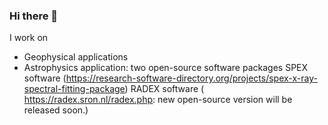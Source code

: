 ### Hi there 👋
I work on
- Geophysical applications
- Astrophysics application: two open-source software packages
  SPEX software (https://research-software-directory.org/projects/spex-x-ray-spectral-fitting-package)
  RADEX software ( https://radex.sron.nl/radex.php: new open-source version will be released soon.)
<!--
**driyanti/driyanti** is a ✨ _special_ ✨ repository because its `README.md` (this file) appears on your GitHub profile.

Here are some ideas to get you started:

- 🔭 I’m currently working on ...
- 🌱 I’m currently learning ...
- 👯 I’m looking to collaborate on ...
- 🤔 I’m looking for help with ...
- 💬 Ask me about ...
- 📫 How to reach me: ...
- 😄 Pronouns: ...
- ⚡ Fun fact: ...
-->
